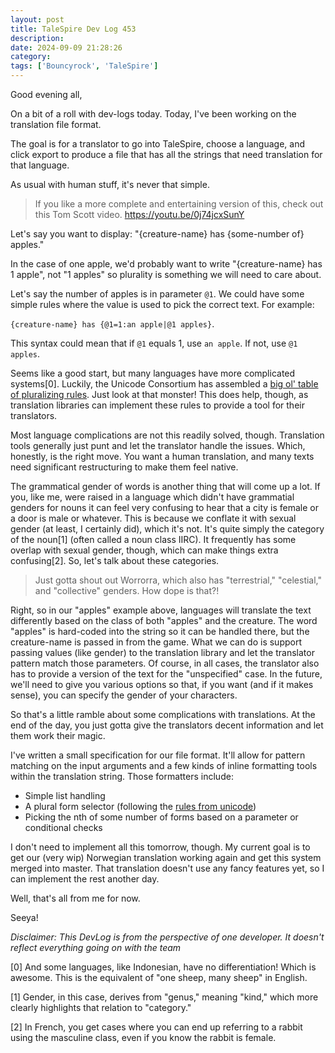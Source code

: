 ```yaml
---
layout: post
title: TaleSpire Dev Log 453
description:
date: 2024-09-09 21:28:26
category:
tags: ['Bouncyrock', 'TaleSpire']
---
```


Good evening all,

On a bit of a roll with dev-logs today. Today, I've been working on the translation file format. 

The goal is for a translator to go into TaleSpire, choose a language, and click export to produce a file that has all the strings that need translation for that language.

As usual with human stuff, it's never that simple.

> If you like a more complete and entertaining version of this, check out this Tom Scott video. https://youtu.be/0j74jcxSunY

Let's say you want to display: "{creature-name} has {some-number of} apples."

In the case of one apple, we'd probably want to write "{creature-name} has 1 apple", not "1 apples" so plurality is something we will need to care about.

Let's say the number of apples is in parameter `@1`. We could have some simple rules where the value is used to pick the correct text. For example:

`{creature-name} has {@1=1:an apple|@1 apples}`.

This syntax could mean that if `@1` equals 1, use `an apple`. If not, use `@1 apples`.

Seems like a good start, but many languages have more complicated systems[0]. Luckily, the Unicode Consortium has assembled a [big ol' table of pluralizing rules](https://www.unicode.org/cldr/charts/45/supplemental/language_plural_rules.html). Just look at that monster! This does help, though, as translation libraries can implement these rules to provide a tool for their translators.

Most language complications are not this readily solved, though. Translation tools generally just punt and let the translator handle the issues. Which, honestly, is the right move. You want a human translation, and many texts need significant restructuring to make them feel native.

The grammatical gender of words is another thing that will come up a lot. If you, like me, were raised in a language which didn't have grammatial genders for nouns it can feel very confusing to hear that a city is female or a door is male or whatever. This is because we conflate it with sexual gender (at least, I certainly did), which it's not. It's quite simply the category of the noun[1] (often called a noun class IIRC). It frequently has some overlap with sexual gender, though, which can make things extra confusing[2]. So, let's talk about these categories.

> Just gotta shout out Worrorra, which also has "terrestrial," "celestial," and "collective" genders. How dope is that?!

Right, so in our "apples" example above, languages will translate the text differently based on the class of both "apples" and the creature. The word "apples" is hard-coded into the string so it can be handled there, but the creature-name is passed in from the game. What we can do is support passing values (like gender) to the translation library and let the translator pattern match those parameters. Of course, in all cases, the translator also has to provide a version of the text for the "unspecified" case. In the future, we'll need to give you various options so that, if you want (and if it makes sense), you can specify the gender of your characters.

So that's a little ramble about some complications with translations. At the end of the day, you just gotta give the translators decent information and let them work their magic. 

I've written a small specification for our file format. It'll allow for pattern matching on the input arguments and a few kinds of inline formatting tools within the translation string. Those formatters include:

- Simple list handling
- A plural form selector (following the [rules from unicode](https://cldr.unicode.org/index/cldr-spec/plural-rules))
- Picking the nth of some number of forms based on a parameter or conditional checks

I don't need to implement all this tomorrow, though. My current goal is to get our (very wip) Norwegian translation working again and get this system merged into master. That translation doesn't use any fancy features yet, so I can implement the rest another day.

Well, that's all from me for now. 

Seeya!

*Disclaimer: This DevLog is from the perspective of one developer. It doesn't reflect everything going on with the team*

[0] And some languages, like Indonesian, have no differentiation! Which is awesome. This is the equivalent of "one sheep, many sheep" in English.

[1] Gender, in this case, derives from "genus," meaning "kind," which more clearly highlights that relation to "category."

[2] In French, you get cases where you can end up referring to a rabbit using the masculine class, even if you know the rabbit is female. 
